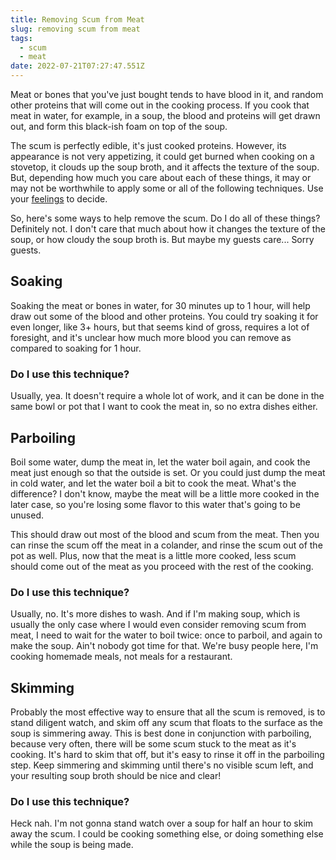 ```yaml
---
title: Removing Scum from Meat
slug: removing scum from meat
tags:
  - scum
  - meat
date: 2022-07-21T07:27:47.551Z
---
```

Meat or bones that you've just bought tends to have blood in it, and random other proteins that will come out in the cooking process. If you cook that meat in water, for example, in a soup, the blood and proteins will get drawn out, and form this black-ish foam on top of the soup.

The scum is perfectly edible, it's just cooked proteins. However, its appearance is not very appetizing, it could get burned when cooking on a stovetop, it clouds up the soup broth, and it affects the texture of the soup. But, depending how much you care about each of these things, it may or may not be worthwhile to apply some or all of the following techniques. Use your [feelings](/principles/cooking-with-feelings) to decide.

So, here's some ways to help remove the scum. Do I do all of these things? Definitely not. I don't care that much about how it changes the texture of the soup, or how cloudy the soup broth is. But maybe my guests care... Sorry guests.

## Soaking

Soaking the meat or bones in water, for 30 minutes up to 1 hour, will help draw out some of the blood and other proteins. You could try soaking it for even longer, like 3+ hours, but that seems kind of gross, requires a lot of foresight, and it's unclear how much more blood you can remove as compared to soaking for 1 hour.

### Do I use this technique?

Usually, yea. It doesn't require a whole lot of work, and it can be done in the same bowl or pot that I want to cook the meat in, so no extra dishes either.

## Parboiling

Boil some water, dump the meat in, let the water boil again, and cook the meat just enough so that the outside is set. Or you could just dump the meat in cold water, and let the water boil a bit to cook the meat. What's the difference? I don't know, maybe the meat will be a little more cooked in the later case, so you're losing some flavor to this water that's going to be unused.

This should draw out most of the blood and scum from the meat. Then you can rinse the scum off the meat in a colander, and rinse the scum out of the pot as well. Plus, now that the meat is a little more cooked, less scum should come out of the meat as you proceed with the rest of the cooking.

### Do I use this technique?

Usually, no. It's more dishes to wash. And if I'm making soup, which is usually the only case where I would even consider removing scum from meat, I need to wait for the water to boil twice: once to parboil, and again to make the soup. Ain't nobody got time for that. We're busy people here, I'm cooking homemade meals, not meals for a restaurant.

## Skimming

Probably the most effective way to ensure that all the scum is removed, is to stand diligent watch, and skim off any scum that floats to the surface as the soup is simmering away. This is best done in conjunction with parboiling, because very often, there will be some scum stuck to the meat as it's cooking. It's hard to skim that off, but it's easy to rinse it off in the parboiling step. Keep simmering and skimming until there's no visible scum left, and your resulting soup broth should be nice and clear!

### Do I use this technique?

Heck nah. I'm not gonna stand watch over a soup for half an hour to skim away the scum. I could be cooking something else, or doing something else while the soup is being made.